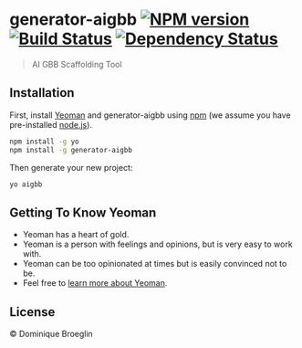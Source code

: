 # generator-aigbb [![NPM version][npm-image]][npm-url] [![Build Status][travis-image]][travis-url] [![Dependency Status][daviddm-image]][daviddm-url]
> AI GBB Scaffolding Tool

## Installation

First, install [Yeoman](http://yeoman.io) and generator-aigbb using [npm](https://www.npmjs.com/) (we assume you have pre-installed [node.js](https://nodejs.org/)).

```bash
npm install -g yo
npm install -g generator-aigbb
```

Then generate your new project:

```bash
yo aigbb
```

## Getting To Know Yeoman

 * Yeoman has a heart of gold.
 * Yeoman is a person with feelings and opinions, but is very easy to work with.
 * Yeoman can be too opinionated at times but is easily convinced not to be.
 * Feel free to [learn more about Yeoman](http://yeoman.io/).

## License

 © Dominique Broeglin

[npm-image]: https://badge.fury.io/js/generator-aigbb.svg
[npm-url]: https://npmjs.org/package/generator-aigbb
[travis-image]: https://travis-ci.com/dbroeglin/generator-aigbb.svg?branch=master
[travis-url]: https://travis-ci.com/dbroeglin/generator-aigbb
[daviddm-image]: https://david-dm.org/dbroeglin/generator-aigbb.svg?theme=shields.io
[daviddm-url]: https://david-dm.org/dbroeglin/generator-aigbb
